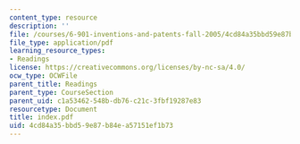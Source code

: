 ```yaml
---
content_type: resource
description: ''
file: /courses/6-901-inventions-and-patents-fall-2005/4cd84a35bbd59e87b84ea57151ef1b73_index.pdf
file_type: application/pdf
learning_resource_types:
- Readings
license: https://creativecommons.org/licenses/by-nc-sa/4.0/
ocw_type: OCWFile
parent_title: Readings
parent_type: CourseSection
parent_uid: c1a53462-548b-db76-c21c-3fbf19287e83
resourcetype: Document
title: index.pdf
uid: 4cd84a35-bbd5-9e87-b84e-a57151ef1b73
---
```

